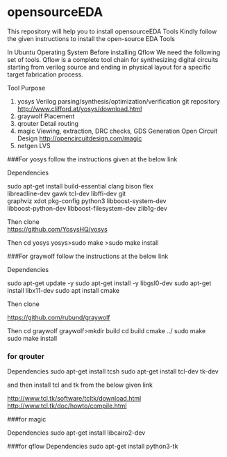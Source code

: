# opensourceEDA
This repository will help you to install opensourceEDA Tools
Kindly follow the given instructions to install the open-source EDA Tools

In Ubuntu Operating System
Before installing Qflow We need the following set of tools.
Qflow is a complete tool chain for synthesizing digital circuits starting from verilog source and ending in physical layout 
for a specific target fabrication process.

Tool	                Purpose	
1. yosys	            Verilog parsing/synthesis/optimization/verification	git repository	http://www.clifford.at/yosys/download.html
2. graywolf	          Placement	
3. qrouter	          Detail routing	
4. magic	            Viewing, extraction, DRC checks, GDS Generation	Open Circuit Design	http://opencircuitdesign.com/magic
5. netgen	            LVS

###For yosys follow the instructions given at the below link

 Dependencies

sudo apt-get install build-essential clang bison flex \
	libreadline-dev gawk tcl-dev libffi-dev git \
	graphviz xdot pkg-config python3 libboost-system-dev \
	libboost-python-dev libboost-filesystem-dev zlib1g-dev
  
Then clone   
https://github.com/YosysHQ/yosys
 
Then 
 cd yosys
 yosys>sudo make
      >sudo make install

###For graywolf follow the instructions at the below link

Dependencies

sudo apt-get update -y
sudo apt-get install -y libgsl0-dev
sudo apt-get install libx11-dev
sudo apt  install cmake

Then clone 

https://github.com/rubund/graywolf

Then
cd graywolf
graywolf>mkdir build
         cd build
         cmake ../
         sudo make  
         sudo make install  
         
   ### for qrouter
Dependencies
sudo apt-get install tcsh
sudo apt-get install tcl-dev tk-dev

and then install tcl and tk from the below given link

http://www.tcl.tk/software/tcltk/download.html
http://www.tcl.tk/doc/howto/compile.html

###for magic

Dependencies
sudo apt-get install libcairo2-dev


###for qflow
Dependencies
sudo apt-get install python3-tk 
